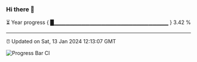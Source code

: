 ### Hi there 👋

⏳ Year progress { █▁▁▁▁▁▁▁▁▁▁▁▁▁▁▁▁▁▁▁▁▁▁▁▁▁▁▁▁▁ } 3.42 %

---

⏰ Updated on Sat, 13 Jan 2024 12:13:07 GMT

![Progress Bar CI](https://github.com/Shyam-Makwana/GitHub-Actions-Demo/workflows/Progress%20Bar%20CI/badge.svg)
